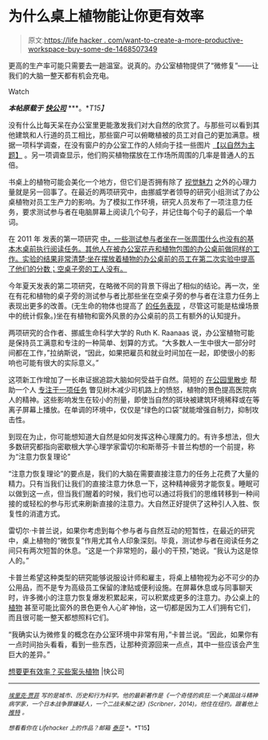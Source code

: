 # 为什么桌上植物能让你更有效率

> 原文:[https://life hacker . com/want-to-create-a-more-productive-workspace-buy-some-de-1468507349](https://lifehacker.com/want-to-create-a-more-productive-workspace-buy-some-de-1468507349)

更高的生产率可能只需要去一趟温室。说真的。办公室植物提供了“微修复”——让我们的大脑一整天都有机会充电。

Watch

***本帖原载于*** [***快公司***](http://www.fastcodesign.com/3021742/evidence/want-to-be-more-productive-buy-some-desk-plants) ***。**T15】*

没有什么比每天呆在办公室里更能激发我们对大自然的欣赏了。与那些可以看到其他建筑和人行道的员工相比，那些窗户可以俯瞰植被的员工对自己的更加满意。根据一项科学调查，在没有窗户的办公室工作的人倾向于挂一些图片 [【以自然为主题】](http://go.redirectingat.com/?id=33330X911647&site=lifehacker.com&xs=1&isjs=1&url=http%3A%2F%2Feab.sagepub.com%2Fcontent%2F18%2F5%2F623.short&xguid=aa239e7ce91f960e98de4a16e1de2f2d&xcreo=0&sref=http%3A%2F%2Flifehacker.com%2F&xtz=300&abp=1) 。另一项调查显示，他们购买植物摆放在工作场所周围的几率是普通人的五倍。

书桌上的植物可能会美化一个地方，但它们是否拥有除了 [视觉魅力](https://lifehacker.com/the-sunlit-surrounded-by-nature-workspace-5883343) 之外的心理力量就是另一回事了。在最近的两项研究中，由挪威学者领导的研究小组测试了办公桌植物对员工生产力的影响。为了模拟工作环境，研究人员发布了一项注意力任务，要求测试参与者在电脑屏幕上阅读几个句子，并记住每个句子的最后一个单词。

在 2011 年 发表的第一项研究 [中，一些测试参与者坐在一张周围什么也没有的基本木桌前执行阅读任务。其他人在被办公室花卉和植物包围的办公桌前做同样的工作。实验的结果非常清楚:坐在摆放着植物的办公桌前的员工在第二次实验中提高了他们的分数；空桌子旁的工人没有。](http://www.sciencedirect.com/science/article/pii/S0272494410001027?np=y)

今年夏天发表的第二项研究，在略微不同的背景下得出了相似的结论。再一次，坐在有花和植物的桌子旁的测试参与者比那些坐在空桌子旁的参与者在注意力任务上表现出更多的改善。(无生命的物体也提高了 [的任务表现](https://lifehacker.com/do-distractions-help-you-work-better-1178468917) ，尽管这可能是枯燥场景中的统计假象。)坐在有植物和窗外风景的办公桌前的员工有额外的认知提升。

两项研究的合作者、挪威生命科学大学的 Ruth K. Raanaas 说，办公室植物可能是保持员工满意和专注的一种简单、划算的方式。“大多数人一生中很大一部分时间都在工作，”拉纳斯说，“因此，如果把雇员和就业时间加在一起，即使很小的影响也可能有很大的实际意义。”

这项新工作增加了一长串证据追踪大脑如何受益于自然。简短的 [在公园里散步](http://www.theatlanticcities.com/arts-and-lifestyle/2012/07/how-urban-parks-enhance-your-brain/2586/) 帮助一个人 [专注于一项任务](https://lifehacker.com/a-half-hour-walk-can-make-a-big-difference-even-if-it-5872377) 瞥见树木减少司机路上的愤怒，植物的景色提高医院病人的精神。这些影响发生在较小的剂量，即使当自然的斑块被建筑环境稀释或在等离子屏幕上播放。在单调的环境中，仅仅是“绿色的口袋”就能增强自制力，抑制攻击性。

到现在为止，你可能想知道大自然是如何发挥这种心理魔力的。有许多想法，但大多数研究都指向密歇根大学心理学家雷切尔和斯蒂芬·卡普兰构想的一个前提，称为“注意力恢复理论”

“注意力恢复理论”的要点是，我们的大脑在需要直接注意力的任务上花费了大量的精力。只有当我们让我们的直接注意力休息一下，这种精神疲劳才能恢复。睡眠可以做到这一点，但当我们醒着的时候，我们也可以通过将我们的思维转移到一种间接的或轻松的参与形式来刷新直接的注意力。大自然正好提供了这种引人入胜、恢复性的消遣方式。

雷切尔·卡普兰说，如果你考虑到每个参与者与自然互动的短暂性，在最近的研究中，桌上植物的“微恢复”作用尤其令人印象深刻。毕竟，测试参与者在阅读任务之间只有两次短暂的休息。“这是一个非常短的，最小的干预，”她说。“我认为这是惊人的。”

卡普兰希望这种类型的研究能够说服设计师和雇主，将桌上植物视为必不可少的办公用品，而不是专为高级员工保留的津贴或便利设施。在屏幕休息或与同事聊天时，许多微小的注意力恢复爆发积累起来，可以积累成更多的注意力。办公桌上的 [植物](https://lifehacker.com/fix-the-most-common-reasons-your-houseplants-are-dying-1188865310) 甚至可能比窗外的景色更令人心旷神怡，这一切都是因为工人们拥有它们，而且很可能一整天都想照料它们。

“我确实认为微修复的概念在办公室环境中非常有用，”卡普兰说。“因此，如果你有一点时间抬头看看，看到一些东西，让那种资源回来一点点，其中一些应该会产生巨大的差异。”

[想要更有效率？买些案头植物](http://www.fastcodesign.com/3021742/evidence/want-to-be-more-productive-buy-some-desk-plants) |快公司

* * *

[<small>*埃里克·贾菲*</small>](http://www.eric-jaffe.com/) <small>*写的是城市、历史和行为科学。他的最新著作是《一个奇怪的疯狂:一个美国战斗精神病学家，一个日本战争罪嫌疑人，一个二战未解之谜》(Scribner，2014)。他住在纽约。跟着他上*</small> [<small>*推特*</small>](https://twitter.com/e_jaffe) <small>*。*</small>

<small>*想看看你在 Lifehacker 上的作品？邮箱*</small> [<small>*泰莎*</small>](https://mail.google.com/mail/?view=cm&fs=1&tf=1&to=tessa@lifehacker.com) <small>*。*T15】</small>